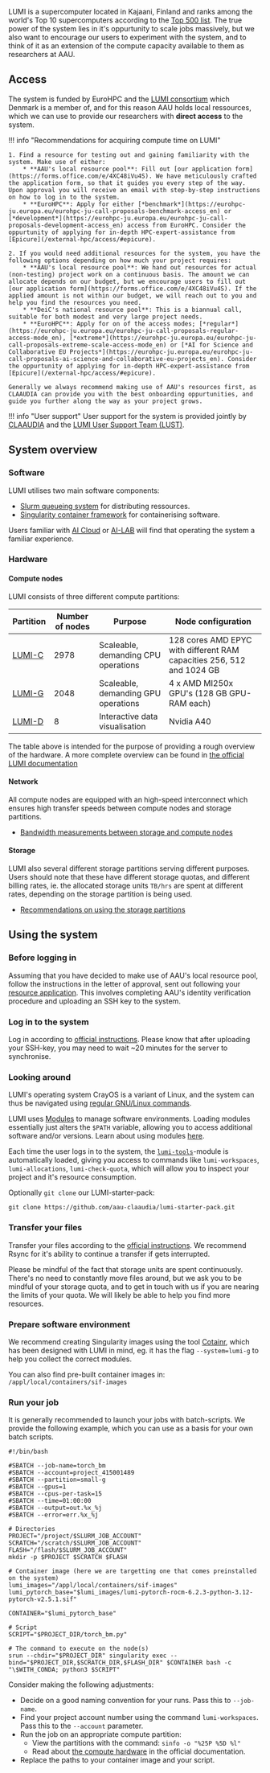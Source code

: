 LUMI is a supercomputer located in Kajaani, Finland and ranks among the world's Top 10 supercomputers according to the [Top 500 list](https://top500.org). The true power of the system lies in it's oppurtunity to scale jobs massively, but we also want to encourage our users to experiment with the system, and to think of it as an extension of the compute capacity available to them as researchers at AAU.


## Access
The system is funded by EuroHPC and the [LUMI consortium](https://www.lumi-supercomputer.eu/lumi-consortium/) which Denmark is a member of, and for this reason AAU holds local ressources, which we can use to provide our researchers with **direct access** to the system.

!!! info "Recommendations for acquiring compute time on LUMI"

    1. Find a resource for testing out and gaining familiarity with the system. Make use of either:
        * **AAU's local resource pool**: Fill out [our application form](https://forms.office.com/e/4XC48iVu4S). We have meticulously crafted the application form, so that it guides you every step of the way. Upon approval you will receive an email with step-by-step instructions on how to log in to the system.
        * **EuroHPC**: Apply for either [*benchmark*](https://eurohpc-ju.europa.eu/eurohpc-ju-call-proposals-benchmark-access_en) or [*development*](https://eurohpc-ju.europa.eu/eurohpc-ju-call-proposals-development-access_en) access from EuroHPC. Consider the oppurtunity of applying for in-depth HPC-expert-assistance from [Epicure](/external-hpc/access/#epicure).
        
    2. If you would need additional resources for the system, you have the following options depending on how much your project requires:
        * **AAU's local resource pool**: We hand out resources for actual (non-testing) project work on a continuous basis. The amount we can allocate depends on our budget, but we encourage users to fill out [our application form](https://forms.office.com/e/4XC48iVu4S). If the applied amount is not within our budget, we will reach out to you and help you find the resources you need.
        * **DeiC's national resource pool**: This is a biannual call, suitable for both modest and very large project needs.
        * **EuroHPC**: Apply for on of the access modes; [*regular*](https://eurohpc-ju.europa.eu/eurohpc-ju-call-proposals-regular-access-mode_en), [*extreme*](https://eurohpc-ju.europa.eu/eurohpc-ju-call-proposals-extreme-scale-access-mode_en) or [*AI for Science and Collaborative EU Projects*](https://eurohpc-ju.europa.eu/eurohpc-ju-call-proposals-ai-science-and-collaborative-eu-projects_en). Consider the oppurtunity of applying for in-depth HPC-expert-assistance from [Epicure](/external-hpc/access/#epicure).

    Generally we always recommend making use of AAU's resources first, as CLAAUDIA can provide you with the best onboarding oppurtunities, and guide you further along the way as your project grows.

!!! info "User support"
    User support for the system is provided jointly by [CLAAUDIA](https://aau.service-now.com/serviceportal?id=sc_cat_item&sys_id=a05e2fb4c3434610f0f3041ad001310e) and the [LUMI User Support Team (LUST)](https://www.lumi-supercomputer.eu/user-support/).

## System overview
### Software

LUMI utilises two main software components:

- [Slurm queueing system](https://docs.lumi-supercomputer.eu/runjobs/scheduled-jobs/slurm-quickstart/) for distributing ressources.
- [Singularity container framework](https://docs.lumi-supercomputer.eu/software/containers/singularity/) for containerising software.

Users familiar with [AI Cloud](/ai-cloud) or [AI-LAB](/ai-lab) will find that operating the system a familiar experience.

### Hardware

#### Compute nodes
LUMI consists of three different compute partitions:

| Partition | Number of nodes | Purpose | Node configuration |
| ---       |       ---       |   ---   |   ---         |
| [LUMI-C](https://docs.lumi-supercomputer.eu/hardware/lumic/) | 2978 | Scaleable, demanding CPU operations | 128 cores AMD EPYC with different RAM capacities 256, 512 and 1024 GB| 
| [LUMI-G](https://docs.lumi-supercomputer.eu/hardware/lumig/) | 2048 | Scaleable, demanding GPU operations | 4 x AMD MI250x GPU's (128 GB GPU-RAM each)|
| [LUMI-D](https://docs.lumi-supercomputer.eu/hardware/lumid/) | 8 | Interactive data visualisation | Nvidia A40 |

The table above is intended for the purpose of providing a rough overview of the hardware. 
A more complete overview can be found in [the official LUMI documentation](https://docs.lumi-supercomputer.eu/hardware/)

#### Network
All compute nodes are equipped with an high-speed interconnect which ensures high transfer speeds between compute nodes and storage partitions.

  - [Bandwidth measurements between storage and compute nodes](https://docs.lumi-supercomputer.eu/hardware/network/#inter-and-intra-partition-bandwidth)

#### Storage

LUMI also several different storage partitions serving different purposes. Users should note that these have different storage quotas, and different billing rates, ie. the allocated storage units `TB/hrs` are spent at different rates, depending on the storage partition is being used.

- [Recommendations on using the storage partitions](https://docs.lumi-supercomputer.eu/storage/)

## Using the system

### Before logging in

Assuming that you have decided to make use of AAU's local resource pool, follow the instructions in the letter of approval, sent out following your [resource application](/external-hpc/access). This involves completing AAU's identity verification procedure and uploading an SSH key to the system.

### Log in to the system

Log in according to [official instructions](https://docs.lumi-supercomputer.eu/firststeps/loggingin/). Please know that after uploading your SSH-key, you may need to wait ~20 minutes for the server to synchronise.

### Looking around

LUMI's operating system CrayOS is a variant of Linux, and the system can thus be navigated using [regular GNU/Linux commands](https://linuxjourney.com/lesson/the-shell).

LUMI uses [Modules](https://modules.readthedocs.io/en/stable/module.html#description) to manage software environments. Loading modules essentially just alters the `$PATH` variable, allowing you to access additional software and/or versions. Learn about using modules [here](https://docs.lumi-supercomputer.eu/runjobs/lumi_env/Lmod_modules/).

Each time the user logs in to the system, the [`lumi-tools`](https://lumi-supercomputer.github.io/LUMI-EasyBuild-docs/l/lumi-tools/)-module is automatically loaded, giving you access to commands like `lumi-workspaces`, `lumi-allocations`, `lumi-check-quota`, which will allow you to inspect your project and it's resource consumption.

Optionally `git clone` our LUMI-starter-pack:
```
git clone https://github.com/aau-claaudia/lumi-starter-pack.git
```
### Transfer your files

Transfer your files according to the [official instructions](https://docs.lumi-supercomputer.eu/firststeps/movingdata/). We recommend Rsync for it's ability to continue a transfer if gets interrupted.

Please be mindful of the fact that storage units are spent continuously. There's no need to constantly move files around, but we ask you to be mindful of your storage quota, and to get in touch with us if you are nearing the limits of your quota. We will likely be able to help you find more resources.

### Prepare software environment

We recommend creating Singularity images using the tool [Cotainr](https://docs.lumi-supercomputer.eu/software/containers/singularity/#building-containers-using-the-cotainr-tool), which has been designed with LUMI in mind, eg. it has the flag `--system=lumi-g` to help you collect the correct modules.

You can also find pre-built container images in: `/appl/local/containers/sif-images`

### Run your job

It is generally recommended to launch your jobs with batch-scripts. We provide the following example, which you can use as a basis for your own batch scripts.

    #!/bin/bash
    
    #SBATCH --job-name=torch_bm
    #SBATCH --account=project_415001489
    #SBATCH --partition=small-g
    #SBATCH --gpus=1
    #SBATCH --cpus-per-task=15
    #SBATCH --time=01:00:00
    #SBATCH --output=out.%x_%j
    #SBATCH --error=err.%x_%j
    
    # Directories
    PROJECT="/project/$SLURM_JOB_ACCOUNT"
    SCRATCH="/scratch/$SLURM_JOB_ACCOUNT"
    FLASH="/flash/$SLURM_JOB_ACCOUNT"
    mkdir -p $PROJECT $SCRATCH $FLASH

    # Container image (here we are targetting one that comes preinstalled on the system)
    lumi_images="/appl/local/containers/sif-images"
    lumi_pytorch_base="$lumi_images/lumi-pytorch-rocm-6.2.3-python-3.12-pytorch-v2.5.1.sif"
    
    CONTAINER="$lumi_pytorch_base"
    
    # Script
    SCRIPT="$PROJECT_DIR/torch_bm.py"
   
    # The command to execute on the node(s)
    srun --chdir="$PROJECT_DIR" singularity exec --bind="$PROJECT_DIR,$SCRATCH_DIR,$FLASH_DIR" $CONTAINER bash -c "\$WITH_CONDA; python3 $SCRIPT"

Consider making the following adjustments:

* Decide on a good naming convention for your runs. Pass this to `--job-name`.
* Find your project account number using the command `lumi-workspaces`. Pass this to the `--account` parameter.
* Run the job on an appropriate compute partition:
    * View the partitions with the command: `sinfo -o "%25P %5D %l"`
    * Read about [the compute hardware](https://docs.lumi-supercomputer.eu/hardware/lumig/) in the official documentation.
* Replace the paths to your container image and your script.

